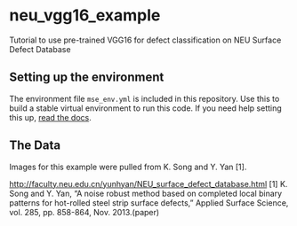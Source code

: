 # neu_vgg16_example
Tutorial to use pre-trained VGG16 for defect classification on NEU Surface Defect Database

## Setting up the environment
The environment file `mse_env.yml` is included in this repository. Use this to build a stable virtual environment to run this code. If you need help setting this up, [read the docs](https://docs.conda.io/projects/conda/en/latest/user-guide/tasks/manage-environments.html#creating-an-environment-from-an-environment-yml-file).

## The Data
Images for this example were pulled from K. Song and Y. Yan [1].

http://faculty.neu.edu.cn/yunhyan/NEU_surface_defect_database.html
[1] K. Song and Y. Yan, “A noise robust method based on completed local binary patterns for hot-rolled steel strip surface defects,” Applied Surface Science, vol. 285, pp. 858-864, Nov. 2013.(paper)